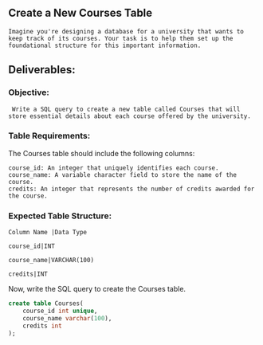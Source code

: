 ## Create a New Courses Table

    Imagine you're designing a database for a university that wants to keep track of its courses. Your task is to help them set up the foundational structure for this important information.

## Deliverables:

### Objective:

     Write a SQL query to create a new table called Courses that will store essential details about each course offered by the university.

### Table Requirements:

The Courses table should include the following columns:

    course_id: An integer that uniquely identifies each course.
    course_name: A variable character field to store the name of the course.
    credits: An integer that represents the number of credits awarded for the course.

### Expected Table Structure:

    Column Name |Data Type

    course_id|INT

    course_name|VARCHAR(100)

    credits|INT

Now, write the SQL query to create the Courses table.

```sql
create table Courses(
    course_id int unique,
    course_name varchar(100),
    credits int
);
```
